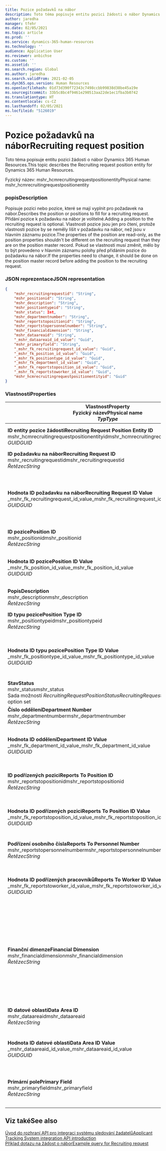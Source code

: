```yaml
---
title: Pozice požadavků na nábor
description: Toto téma popisuje entitu pozici žádosti o nábor Dynamics 365 Human Resources.
author: jaredha
manager: tfehr
ms.date: 02/05/2021
ms.topic: article
ms.prod: ''
ms.service: dynamics-365-human-resources
ms.technology: ''
audience: Application User
ms.reviewer: anbichse
ms.custom: ''
ms.assetid: ''
ms.search.region: Global
ms.author: jaredha
ms.search.validFrom: 2021-02-05
ms.dyn365.ops.version: Human Resources
ms.openlocfilehash: 01d73d390f72343c7498ccbb99838d38be45a19e
ms.sourcegitcommit: 33b5c8bc4f9461e290513aa22de1ec1fba3b0742
ms.translationtype: HT
ms.contentlocale: cs-CZ
ms.lasthandoff: 02/05/2021
ms.locfileid: "5126019"
---
```

# <a name="recruiting-request-position"></a><span data-ttu-id="6a7ce-103">Pozice požadavků na nábor</span><span class="sxs-lookup"><span data-stu-id="6a7ce-103">Recruiting request position</span></span>

<span data-ttu-id="6a7ce-104">Toto téma popisuje entitu pozici žádosti o nábor Dynamics 365 Human Resources.</span><span class="sxs-lookup"><span data-stu-id="6a7ce-104">This topic describes the Recruiting request position entity for Dynamics 365 Human Resources.</span></span>

<span data-ttu-id="6a7ce-105">Fyzický název: mshr_hcmrecruitingrequestpositionentity</span><span class="sxs-lookup"><span data-stu-id="6a7ce-105">Physical name: mshr_hcmrecruitingrequestpositionentity</span></span>

### <a name="description"></a><span data-ttu-id="6a7ce-106">popis</span><span class="sxs-lookup"><span data-stu-id="6a7ce-106">Description</span></span>

<span data-ttu-id="6a7ce-107">Popisuje pozici nebo pozice, které se mají vyplnit pro požadavek na nábor.</span><span class="sxs-lookup"><span data-stu-id="6a7ce-107">Describes the position or positions to fill for a recruiting request.</span></span> <span data-ttu-id="6a7ce-108">Přidání pozice k požadavku na nábor je volitelné.</span><span class="sxs-lookup"><span data-stu-id="6a7ce-108">Adding a position to the recruiting request is optional.</span></span> <span data-ttu-id="6a7ce-109">Vlastnosti pozice jsou jen pro čtení, protože vlastnosti pozice by se neměly lišit v požadavku na nábor, než jsou v hlavním záznamu pozice.</span><span class="sxs-lookup"><span data-stu-id="6a7ce-109">The properties of the position are read-only, as the position properties shouldn't be different on the recruiting request than they are on the position master record.</span></span> <span data-ttu-id="6a7ce-110">Pokud se vlastnosti musí změnit, mělo by to být provedeno v hlavním záznamu polohy před přidáním pozice do požadavku na nábor.</span><span class="sxs-lookup"><span data-stu-id="6a7ce-110">If the properties need to change, it should be done on the position master record before adding the position to the recruiting request.</span></span>

### <a name="json-representation"></a><span data-ttu-id="6a7ce-111">JSON reprezentace</span><span class="sxs-lookup"><span data-stu-id="6a7ce-111">JSON representation</span></span>
```json
{
    "mshr_recruitingrequestid": "String",
    "mshr_positionid": "String",
    "mshr_description": "String",
    "mshr_positiontypeid": "String",
    "mshr_status": Int,
    "mshr_departmentnumber": "String",
    "mshr_reportstopositionid": "String",
    "mshr_reportstopersonnelnumber": "String",
    "mshr_financialdimension": "String",
    "mshr_dataareaid": "String",
    "_mshr_dataareaid_id_value": "Guid",
    "mshr_primaryfield": "String",
    "_mshr_fk_recruitingrequest_id_value": "Guid",
    "_mshr_fk_position_id_value": "Guid",
    "_mshr_fk_positiontype_id_value": "Guid",
    "_mshr_fk_department_id_value": "Guid",
    "_mshr_fk_reportstoposition_id_value": "Guid",
    "_mshr_fk_reportstoworker_id_value": "Guid",
    "mshr_hcmrecruitingrequestpositionentityid": "Guid"
}
```

### <a name="properties"></a><span data-ttu-id="6a7ce-112">Vlastnosti</span><span class="sxs-lookup"><span data-stu-id="6a7ce-112">Properties</span></span>

| <span data-ttu-id="6a7ce-113">Vlastnost</span><span class="sxs-lookup"><span data-stu-id="6a7ce-113">Property</span></span><br><span data-ttu-id="6a7ce-114">**Fyzický název**</span><span class="sxs-lookup"><span data-stu-id="6a7ce-114">**Physical name**</span></span><br><span data-ttu-id="6a7ce-115">**_Typ_**</span><span class="sxs-lookup"><span data-stu-id="6a7ce-115">**_Type_**</span></span> | <span data-ttu-id="6a7ce-116">Použít</span><span class="sxs-lookup"><span data-stu-id="6a7ce-116">Use</span></span> | <span data-ttu-id="6a7ce-117">popis</span><span class="sxs-lookup"><span data-stu-id="6a7ce-117">Description</span></span> |
| --- | --- | --- |
| <span data-ttu-id="6a7ce-118">**ID entity pozice žádosti**</span><span class="sxs-lookup"><span data-stu-id="6a7ce-118">**Recruiting Request Position Entity ID**</span></span><br><span data-ttu-id="6a7ce-119">mshr_hcmrecruitingrequestpositionentityid</span><span class="sxs-lookup"><span data-stu-id="6a7ce-119">mshr_hcmrecruitingrequestpositionentityid</span></span><br><span data-ttu-id="6a7ce-120">*GUID*</span><span class="sxs-lookup"><span data-stu-id="6a7ce-120">*GUID*</span></span> | <span data-ttu-id="6a7ce-121">Jen pro čtení</span><span class="sxs-lookup"><span data-stu-id="6a7ce-121">Read-only</span></span><br><span data-ttu-id="6a7ce-122">Povinná</span><span class="sxs-lookup"><span data-stu-id="6a7ce-122">Required</span></span> |    <span data-ttu-id="6a7ce-123">Systémem generovaný identifikátor záznamu pozice požadavku na nábor.</span><span class="sxs-lookup"><span data-stu-id="6a7ce-123">System-generated identifier of the recruiting request position record.</span></span> |
| <span data-ttu-id="6a7ce-124">**ID požadavku na nábor**</span><span class="sxs-lookup"><span data-stu-id="6a7ce-124">**Recruiting Request ID**</span></span><br><span data-ttu-id="6a7ce-125">mshr_recruitingrequestid</span><span class="sxs-lookup"><span data-stu-id="6a7ce-125">mshr_recruitingrequestid</span></span><br><span data-ttu-id="6a7ce-126">*Řetězec*</span><span class="sxs-lookup"><span data-stu-id="6a7ce-126">*String*</span></span> | <span data-ttu-id="6a7ce-127">Zapisovatelné jednou</span><span class="sxs-lookup"><span data-stu-id="6a7ce-127">Write-once</span></span><br><span data-ttu-id="6a7ce-128">Povinná</span><span class="sxs-lookup"><span data-stu-id="6a7ce-128">Required</span></span> | <span data-ttu-id="6a7ce-129">Uživatelsky čitelný jedinečný identifikátor požadavku na nábor.</span><span class="sxs-lookup"><span data-stu-id="6a7ce-129">The user-readable unique identifier of the recruiting request.</span></span> |
| <span data-ttu-id="6a7ce-130">**Hodnota ID požadavku na nábor**</span><span class="sxs-lookup"><span data-stu-id="6a7ce-130">**Recruiting Request ID Value**</span></span><br><span data-ttu-id="6a7ce-131">_mshr_fk_recruitingrequest_id_value</span><span class="sxs-lookup"><span data-stu-id="6a7ce-131">_mshr_fk_recruitingrequest_id_value</span></span><br><span data-ttu-id="6a7ce-132">*GUID*</span><span class="sxs-lookup"><span data-stu-id="6a7ce-132">*GUID*</span></span> | <span data-ttu-id="6a7ce-133">Jen pro čtení</span><span class="sxs-lookup"><span data-stu-id="6a7ce-133">Read-only</span></span><br><span data-ttu-id="6a7ce-134">Povinná</span><span class="sxs-lookup"><span data-stu-id="6a7ce-134">Required</span></span><br><span data-ttu-id="6a7ce-135">Cizí klíč: mshr_hcmrecruitingrequestentityid entity mshr_hcmrecruitingrequestentity</span><span class="sxs-lookup"><span data-stu-id="6a7ce-135">Foreign key: mshr_hcmrecruitingrequestentityid of mshr_hcmrecruitingrequestentity entity</span></span> | <span data-ttu-id="6a7ce-136">Systémem generovaný identifikátor záznamu požadavku na nábor, ke kterému je pozice přidělena.</span><span class="sxs-lookup"><span data-stu-id="6a7ce-136">System-generated identifier of the recruiting request to which the position is assigned.</span></span> |
| <span data-ttu-id="6a7ce-137">**ID pozice**</span><span class="sxs-lookup"><span data-stu-id="6a7ce-137">**Position ID**</span></span><br><span data-ttu-id="6a7ce-138">mshr_positionid</span><span class="sxs-lookup"><span data-stu-id="6a7ce-138">mshr_positionid</span></span><br><span data-ttu-id="6a7ce-139">*Řetězec*</span><span class="sxs-lookup"><span data-stu-id="6a7ce-139">*String*</span></span> | <span data-ttu-id="6a7ce-140">Zapisovatelné jednou</span><span class="sxs-lookup"><span data-stu-id="6a7ce-140">Write-once</span></span><br><span data-ttu-id="6a7ce-141">Povinná</span><span class="sxs-lookup"><span data-stu-id="6a7ce-141">Required</span></span> | <span data-ttu-id="6a7ce-142">Uživatelsky čitelný jedinečný identifikátor pozice.</span><span class="sxs-lookup"><span data-stu-id="6a7ce-142">The user-readable unique identifier of the position.</span></span> |
| <span data-ttu-id="6a7ce-143">**Hodnota ID pozice**</span><span class="sxs-lookup"><span data-stu-id="6a7ce-143">**Position ID Value**</span></span><br><span data-ttu-id="6a7ce-144">_mshr_fk_position_id_value</span><span class="sxs-lookup"><span data-stu-id="6a7ce-144">_mshr_fk_position_id_value</span></span><br><span data-ttu-id="6a7ce-145">*GUID*</span><span class="sxs-lookup"><span data-stu-id="6a7ce-145">*GUID*</span></span> | <span data-ttu-id="6a7ce-146">Jen pro čtení</span><span class="sxs-lookup"><span data-stu-id="6a7ce-146">Read-only</span></span><br><span data-ttu-id="6a7ce-147">Povinná</span><span class="sxs-lookup"><span data-stu-id="6a7ce-147">Required</span></span><br><span data-ttu-id="6a7ce-148">Cizí klíč: mshr_hcmpositionv2entityid entity mshr_hcmpositionv2entity</span><span class="sxs-lookup"><span data-stu-id="6a7ce-148">Foreign key: mshr_hcmpositionv2entityid of mshr_hcmpositionv2entity entity</span></span> | <span data-ttu-id="6a7ce-149">Systémem generovaný identifikátor pozice.</span><span class="sxs-lookup"><span data-stu-id="6a7ce-149">System-generated identifier of the position.</span></span> |
| <span data-ttu-id="6a7ce-150">**Popis**</span><span class="sxs-lookup"><span data-stu-id="6a7ce-150">**Description**</span></span><br><span data-ttu-id="6a7ce-151">mshr_description</span><span class="sxs-lookup"><span data-stu-id="6a7ce-151">mshr_description</span></span><br><span data-ttu-id="6a7ce-152">*Řetězec*</span><span class="sxs-lookup"><span data-stu-id="6a7ce-152">*String*</span></span> | <span data-ttu-id="6a7ce-153">Jen pro čtení</span><span class="sxs-lookup"><span data-stu-id="6a7ce-153">Read-only</span></span><br><span data-ttu-id="6a7ce-154">Povinná</span><span class="sxs-lookup"><span data-stu-id="6a7ce-154">Required</span></span> | <span data-ttu-id="6a7ce-155">Popis pozice.</span><span class="sxs-lookup"><span data-stu-id="6a7ce-155">The position description.</span></span> |
| <span data-ttu-id="6a7ce-156">**ID typu pozice**</span><span class="sxs-lookup"><span data-stu-id="6a7ce-156">**Position Type ID**</span></span><br><span data-ttu-id="6a7ce-157">mshr_positiontypeid</span><span class="sxs-lookup"><span data-stu-id="6a7ce-157">mshr_positiontypeid</span></span><br><span data-ttu-id="6a7ce-158">*Řetězec*</span><span class="sxs-lookup"><span data-stu-id="6a7ce-158">*String*</span></span> | <span data-ttu-id="6a7ce-159">Jen pro čtení</span><span class="sxs-lookup"><span data-stu-id="6a7ce-159">Read-only</span></span><br><span data-ttu-id="6a7ce-160">Volitelné</span><span class="sxs-lookup"><span data-stu-id="6a7ce-160">Optional</span></span> | <span data-ttu-id="6a7ce-161">Uživatelsky čitelný jedinečný identifikátor typu pozice pro tuto pozici.</span><span class="sxs-lookup"><span data-stu-id="6a7ce-161">The user-readable unique identifier of the position type for this position.</span></span> |
| <span data-ttu-id="6a7ce-162">**Hodnota ID typu pozice**</span><span class="sxs-lookup"><span data-stu-id="6a7ce-162">**Position Type ID Value**</span></span><br><span data-ttu-id="6a7ce-163">_mshr_fk_positiontype_id_value</span><span class="sxs-lookup"><span data-stu-id="6a7ce-163">_mshr_fk_positiontype_id_value</span></span><br><span data-ttu-id="6a7ce-164">*GUID*</span><span class="sxs-lookup"><span data-stu-id="6a7ce-164">*GUID*</span></span> | <span data-ttu-id="6a7ce-165">Jen pro čtení</span><span class="sxs-lookup"><span data-stu-id="6a7ce-165">Read-only</span></span><br><span data-ttu-id="6a7ce-166">Volitelné</span><span class="sxs-lookup"><span data-stu-id="6a7ce-166">Optional</span></span><br><span data-ttu-id="6a7ce-167">Cizí klíč: mshr_hcmpositiontypeentityid entity mshr_hcmpositiontypeentity</span><span class="sxs-lookup"><span data-stu-id="6a7ce-167">Foreign key: mshr_hcmpositiontypeentityid of mshr_hcmpositiontypeentity entity</span></span> | <span data-ttu-id="6a7ce-168">Systémem generovaný jedinečný identifikátor typu pozice pro tuto pozici.</span><span class="sxs-lookup"><span data-stu-id="6a7ce-168">A system-generated unique identifier of the position type for this position.</span></span> |
| <span data-ttu-id="6a7ce-169">**Stav**</span><span class="sxs-lookup"><span data-stu-id="6a7ce-169">**Status**</span></span><br><span data-ttu-id="6a7ce-170">mshr_status</span><span class="sxs-lookup"><span data-stu-id="6a7ce-170">mshr_status</span></span><br><span data-ttu-id="6a7ce-171">Sada možností *RecruitingRequestPositionStatus*</span><span class="sxs-lookup"><span data-stu-id="6a7ce-171">*RecruitingRequestPositionStatus* option set</span></span> | <span data-ttu-id="6a7ce-172">Čtení/zápis</span><span class="sxs-lookup"><span data-stu-id="6a7ce-172">Read/write</span></span><br><span data-ttu-id="6a7ce-173">Povinná</span><span class="sxs-lookup"><span data-stu-id="6a7ce-173">Required</span></span> | <span data-ttu-id="6a7ce-174">Stav pozice pro tuto žádost na nábor.</span><span class="sxs-lookup"><span data-stu-id="6a7ce-174">Status of the position for the recruiting request.</span></span> |
| <span data-ttu-id="6a7ce-175">**Číslo oddělení**</span><span class="sxs-lookup"><span data-stu-id="6a7ce-175">**Department Number**</span></span><br><span data-ttu-id="6a7ce-176">mshr_departmentnumber</span><span class="sxs-lookup"><span data-stu-id="6a7ce-176">mshr_departmentnumber</span></span><br><span data-ttu-id="6a7ce-177">*Řetězec*</span><span class="sxs-lookup"><span data-stu-id="6a7ce-177">*String*</span></span> | <span data-ttu-id="6a7ce-178">Jen pro čtení</span><span class="sxs-lookup"><span data-stu-id="6a7ce-178">Read-only</span></span><br><span data-ttu-id="6a7ce-179">Volitelné</span><span class="sxs-lookup"><span data-stu-id="6a7ce-179">Optional</span></span><br> | <span data-ttu-id="6a7ce-180">Číslo oddělení pozice.</span><span class="sxs-lookup"><span data-stu-id="6a7ce-180">The department number of the position.</span></span> |
| <span data-ttu-id="6a7ce-181">**Hodnota ID oddělení**</span><span class="sxs-lookup"><span data-stu-id="6a7ce-181">**Department ID Value**</span></span><br><span data-ttu-id="6a7ce-182">_mshr_fk_department_id_value</span><span class="sxs-lookup"><span data-stu-id="6a7ce-182">_mshr_fk_department_id_value</span></span><br><span data-ttu-id="6a7ce-183">*GUID*</span><span class="sxs-lookup"><span data-stu-id="6a7ce-183">*GUID*</span></span> | <span data-ttu-id="6a7ce-184">Jen pro čtení</span><span class="sxs-lookup"><span data-stu-id="6a7ce-184">Read-only</span></span><br><span data-ttu-id="6a7ce-185">Volitelné</span><span class="sxs-lookup"><span data-stu-id="6a7ce-185">Optional</span></span><br><span data-ttu-id="6a7ce-186">Cizí klíč: mshr_omdepartmententityid entity mshr_omdepartmententity</span><span class="sxs-lookup"><span data-stu-id="6a7ce-186">Foreign key: mshr_omdepartmententityid of mshr_omdepartmententity entity</span></span> | <span data-ttu-id="6a7ce-187">Systémem generovaný jedinečný identifikátor oddělení pozice.</span><span class="sxs-lookup"><span data-stu-id="6a7ce-187">System-generated unique identifier of the department of the position.</span></span> |
| <span data-ttu-id="6a7ce-188">**ID podřízených pozici**</span><span class="sxs-lookup"><span data-stu-id="6a7ce-188">**Reports To Position ID**</span></span><br><span data-ttu-id="6a7ce-189">mshr_reportstopositionid</span><span class="sxs-lookup"><span data-stu-id="6a7ce-189">mshr_reportstopositionid</span></span><br><span data-ttu-id="6a7ce-190">*Řetězec*</span><span class="sxs-lookup"><span data-stu-id="6a7ce-190">*String*</span></span> | <span data-ttu-id="6a7ce-191">Jen pro čtení</span><span class="sxs-lookup"><span data-stu-id="6a7ce-191">Read-only</span></span><br><span data-ttu-id="6a7ce-192">Povinná</span><span class="sxs-lookup"><span data-stu-id="6a7ce-192">Required</span></span> | <span data-ttu-id="6a7ce-193">Uživatelsky čitelné ID pozice, na kterou se rekrutovaná pozice hlásí v hierarchii organizace.</span><span class="sxs-lookup"><span data-stu-id="6a7ce-193">The user-readable ID of the position to which the recruited position reports in the organizational hierarchy.</span></span> |
| <span data-ttu-id="6a7ce-194">**Hodnota ID podřízených pozici**</span><span class="sxs-lookup"><span data-stu-id="6a7ce-194">**Reports To Position ID Value**</span></span><br><span data-ttu-id="6a7ce-195">_mshr_fk_reportstoposition_id_value</span><span class="sxs-lookup"><span data-stu-id="6a7ce-195">_mshr_fk_reportstoposition_id_value</span></span><br><span data-ttu-id="6a7ce-196">*GUID*</span><span class="sxs-lookup"><span data-stu-id="6a7ce-196">*GUID*</span></span> | <span data-ttu-id="6a7ce-197">Jen pro čtení</span><span class="sxs-lookup"><span data-stu-id="6a7ce-197">Read-only</span></span><br><span data-ttu-id="6a7ce-198">Povinná</span><span class="sxs-lookup"><span data-stu-id="6a7ce-198">Required</span></span><br><span data-ttu-id="6a7ce-199">Cizí klíč: mshr_hcmpositionv2entityid entity mshr_hcmpositionv2entity</span><span class="sxs-lookup"><span data-stu-id="6a7ce-199">Foreign key: mshr_hcmpositionv2entityid of mshr_hcmpositionv2entity entity</span></span> | <span data-ttu-id="6a7ce-200">Systémem generované ID pozice, na kterou se rekrutovaná pozice hlásí.</span><span class="sxs-lookup"><span data-stu-id="6a7ce-200">The system-generated ID of the position to which the recruited position reports.</span></span> |
| <span data-ttu-id="6a7ce-201">**Podřízení osobního čísla**</span><span class="sxs-lookup"><span data-stu-id="6a7ce-201">**Reports To Personnel Number**</span></span><br><span data-ttu-id="6a7ce-202">mshr_reportstopersonnelnumber</span><span class="sxs-lookup"><span data-stu-id="6a7ce-202">mshr_reportstopersonnelnumber</span></span><br><span data-ttu-id="6a7ce-203">*Řetězec*</span><span class="sxs-lookup"><span data-stu-id="6a7ce-203">*String*</span></span> | <span data-ttu-id="6a7ce-204">Jen pro čtení</span><span class="sxs-lookup"><span data-stu-id="6a7ce-204">Read-only</span></span><br><span data-ttu-id="6a7ce-205">Povinná</span><span class="sxs-lookup"><span data-stu-id="6a7ce-205">Required</span></span> | <span data-ttu-id="6a7ce-206">ID pracovníka, kterému bude najatý kandidát podřízený.</span><span class="sxs-lookup"><span data-stu-id="6a7ce-206">The worker ID of the worker to which the hired candidate will report.</span></span> |
| <span data-ttu-id="6a7ce-207">**Hodnota ID podřízených pracovníků**</span><span class="sxs-lookup"><span data-stu-id="6a7ce-207">**Reports To Worker ID Value**</span></span><br><span data-ttu-id="6a7ce-208">_mshr_fk_reportstoworker_id_value</span><span class="sxs-lookup"><span data-stu-id="6a7ce-208">_mshr_fk_reportstoworker_id_value</span></span><br><span data-ttu-id="6a7ce-209">*GUID*</span><span class="sxs-lookup"><span data-stu-id="6a7ce-209">*GUID*</span></span> | <span data-ttu-id="6a7ce-210">Jen pro čtení</span><span class="sxs-lookup"><span data-stu-id="6a7ce-210">Read-only</span></span><br><span data-ttu-id="6a7ce-211">Povinná</span><span class="sxs-lookup"><span data-stu-id="6a7ce-211">Required</span></span><br><span data-ttu-id="6a7ce-212">Cizí klíč: mshr_hcmworkerbaseentityid entity mshr_hcmworkerbaseentity</span><span class="sxs-lookup"><span data-stu-id="6a7ce-212">Foreign key: mshr_hcmworkerbaseentityid of mshr_hcmworkerbaseentity entity</span></span> | <span data-ttu-id="6a7ce-213">Systémem generované ID pracovníka, kterému bude najatý kandidát podřízený.</span><span class="sxs-lookup"><span data-stu-id="6a7ce-213">System-generated ID of the worker to which the hired candidate will report.</span></span> |
| <span data-ttu-id="6a7ce-214">**Finanční dimenze**</span><span class="sxs-lookup"><span data-stu-id="6a7ce-214">**Financial Dimension**</span></span><br><span data-ttu-id="6a7ce-215">mshr_financialdimension</span><span class="sxs-lookup"><span data-stu-id="6a7ce-215">mshr_financialdimension</span></span><br><span data-ttu-id="6a7ce-216">*Řetězec*</span><span class="sxs-lookup"><span data-stu-id="6a7ce-216">*String*</span></span> | <span data-ttu-id="6a7ce-217">Jen pro čtení</span><span class="sxs-lookup"><span data-stu-id="6a7ce-217">Read-only</span></span><br><span data-ttu-id="6a7ce-218">Volitelné</span><span class="sxs-lookup"><span data-stu-id="6a7ce-218">Optional</span></span> | <span data-ttu-id="6a7ce-219">Finanční dimenze (například nákladové středisko) přiřazená pozici.</span><span class="sxs-lookup"><span data-stu-id="6a7ce-219">The financial dimension (for example, cost center) assigned to the position.</span></span> <span data-ttu-id="6a7ce-220">Finanční dimenze je přiřazena každé pozici podle právnické osoby.</span><span class="sxs-lookup"><span data-stu-id="6a7ce-220">The financial dimension is assigned for each position per legal entity.</span></span> <span data-ttu-id="6a7ce-221">Nákladová střediska, která jsou definována v dimenzích, jsou přístupná prostřednictvím entity mshr_dimattributeomcostcenterentity.</span><span class="sxs-lookup"><span data-stu-id="6a7ce-221">Cost centers that are defined in dimensions are accessible through the mshr_dimattributeomcostcenterentity entity.</span></span> |
| <span data-ttu-id="6a7ce-222">**ID datové oblasti**</span><span class="sxs-lookup"><span data-stu-id="6a7ce-222">**Data Area ID**</span></span><br><span data-ttu-id="6a7ce-223">mshr_dataareaid</span><span class="sxs-lookup"><span data-stu-id="6a7ce-223">mshr_dataareaid</span></span><br><span data-ttu-id="6a7ce-224">*Řetězec*</span><span class="sxs-lookup"><span data-stu-id="6a7ce-224">*String*</span></span> | <span data-ttu-id="6a7ce-225">Čtení/zápis</span><span class="sxs-lookup"><span data-stu-id="6a7ce-225">Read/write</span></span><br><span data-ttu-id="6a7ce-226">Volitelné</span><span class="sxs-lookup"><span data-stu-id="6a7ce-226">Optional</span></span> | <span data-ttu-id="6a7ce-227">Určuje právnickou osobu (společnost) pro pozici požadavku na nábor.</span><span class="sxs-lookup"><span data-stu-id="6a7ce-227">Specifies the legal entity (company) for the recruiting request position.</span></span> |
| <span data-ttu-id="6a7ce-228">**Hodnota ID datové oblasti**</span><span class="sxs-lookup"><span data-stu-id="6a7ce-228">**Data Area ID Value**</span></span><br><span data-ttu-id="6a7ce-229">_mshr_dataareaid_id_value</span><span class="sxs-lookup"><span data-stu-id="6a7ce-229">_mshr_dataareaid_id_value</span></span><br><span data-ttu-id="6a7ce-230">*GUID*</span><span class="sxs-lookup"><span data-stu-id="6a7ce-230">*GUID*</span></span> | <span data-ttu-id="6a7ce-231">Jen pro čtení</span><span class="sxs-lookup"><span data-stu-id="6a7ce-231">Read-only</span></span><br><span data-ttu-id="6a7ce-232">Volitelné</span><span class="sxs-lookup"><span data-stu-id="6a7ce-232">Optional</span></span><br><span data-ttu-id="6a7ce-233">Cizí klíč: cdm_companyid entity cdm_company</span><span class="sxs-lookup"><span data-stu-id="6a7ce-233">Foreign key: cdm_companyid of cdm_company entity</span></span> | <span data-ttu-id="6a7ce-234">Systémem generovaná hodnota GUID identifikující právnickou osobu (společnost) pro pozici požadavku na nábor.</span><span class="sxs-lookup"><span data-stu-id="6a7ce-234">System-generated GUID value identifying the legal entity (company) for the recruiting request position.</span></span> |
| <span data-ttu-id="6a7ce-235">**Primární pole**</span><span class="sxs-lookup"><span data-stu-id="6a7ce-235">**Primary Field**</span></span><br><span data-ttu-id="6a7ce-236">mshr_primaryfield</span><span class="sxs-lookup"><span data-stu-id="6a7ce-236">mshr_primaryfield</span></span><br><span data-ttu-id="6a7ce-237">*Řetězec*</span><span class="sxs-lookup"><span data-stu-id="6a7ce-237">*String*</span></span> | <span data-ttu-id="6a7ce-238">Jen pro čtení</span><span class="sxs-lookup"><span data-stu-id="6a7ce-238">Read-only</span></span><br><span data-ttu-id="6a7ce-239">Povinná</span><span class="sxs-lookup"><span data-stu-id="6a7ce-239">Required</span></span> | <span data-ttu-id="6a7ce-240">Zřetězení hodnoty požadavku na nábor, ID pozice a ID vzdělávací disciplíny jako další metoda k jedinečné identifikaci záznamu.</span><span class="sxs-lookup"><span data-stu-id="6a7ce-240">Concatenation of Recruiting Request value and Position ID as another method to uniquely identify the record.</span></span> |

## <a name="see-also"></a><span data-ttu-id="6a7ce-241">Viz také</span><span class="sxs-lookup"><span data-stu-id="6a7ce-241">See also</span></span>

[<span data-ttu-id="6a7ce-242">Úvod do rozhraní API pro integraci systému sledování žadatelů</span><span class="sxs-lookup"><span data-stu-id="6a7ce-242">Applicant Tracking System integration API introduction</span></span>](hr-admin-integration-ats-api-introduction.md)<br>
[<span data-ttu-id="6a7ce-243">Příklad dotazu na žádost o nábor</span><span class="sxs-lookup"><span data-stu-id="6a7ce-243">Example query for Recruiting request</span></span>](hr-admin-integration-ats-api-recruiting-request-example-query.md)

